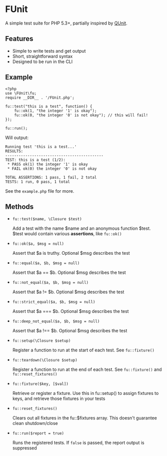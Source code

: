 # FUnit

A simple test suite for PHP 5.3+, partially inspired by [QUnit](http://docs.jquery.com/QUnit).

## Features

* Simple to write tests and get output
* Short, straightforward syntax
* Designed to be run in the CLI

## Example

	<?php
	use \FUnit\fu;
	require __DIR__ . '/FUnit.php';

	fu::test("this is a test", function() {
		fu::ok(1, "the integer '1' is okay");
		fu::ok(0, "the integer '0' is not okay"); // this will fail!
	});

	fu::run();

Will output:

	Running test 'this is a test...'
	RESULTS:
	--------------------------------------------
	TEST: this is a test (1/2):
	 * PASS ok(1) the integer '1' is okay
	 * FAIL ok(0) the integer '0' is not okay

	TOTAL ASSERTIONS: 1 pass, 1 fail, 2 total
	TESTS: 1 run, 0 pass, 1 total

See the `example.php` file for more.


## Methods

* `fu::test($name, \Closure $test)`

  Add a test with the name $name and an anonymous function $test. $test would contain various **assertions**, like `fu::ok()`

* `fu::ok($a, $msg = null)`

  Assert that $a is truthy. Optional $msg describes the test

* `fu::equal($a, $b, $msg = null)`

  Assert that $a == $b. Optional $msg describes the test

* `fu::not_equal($a, $b, $msg = null)`

  Assert that $a != $b. Optional $msg describes the test

* `fu::strict_equal($a, $b, $msg = null)`

  Assert that $a === $b. Optional $msg describes the test

* `fu::deep_not_equal($a, $b, $msg = null)`

  Assert that $a !== $b. Optional $msg describes the test

* `fu::setup(\Closure $setup)`

  Register a function to run at the start of each test. See `fu::fixture()`

* `fu::teardown(\Closure $setup)`

  Register a function to run at the end of each test. See `fu::fixture()` and `fu::reset_fixtures()`

* `fu::fixture($key, [$val])`

  Retrieve or register a fixture. Use this in fu::setup() to assign fixtures to keys, and retrieve those fixtures in your tests

* `fu::reset_fixtures()`

  Clears out all fixtures in the fu::$fixtures array. This doesn't guarantee clean shutdown/close

* `fu::run($report = true)`

  Runs the registered tests. If `false` is passed, the report output is suppressed
